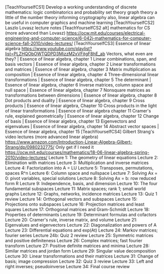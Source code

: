 [TeachYourselfCS1] Develop a working understanding of discrete mathematics:
  logic
  combinatorics and probability
  set theory
  graph theory
  a little of the number theory informing cryptography
  also, linear algebra can be useful in computer graphics and machine learning
[TeachYourselfCS2] Laszlo Lovasz lecture notes
[TeachYourselfCS2 alt] mathematics for CS (more advanced than Lovasz)
  https://ocw.mit.edu/courses/electrical-engineering-and-computer-science/6-042j-mathematics-for-computer-science-fall-2010/video-lectures/
[TeachYourselfCS3] Essence of linear algebra
  https://www.youtube.com/playlist?list=PLZHQObOWTQDPD3MizzM2xVFitgF8hE_ab
  Vectors, what even are they? | Essence of linear algebra, chapter 1
  Linear combinations, span, and basis vectors | Essence of linear algebra, chapter 2
  Linear transformations and matrices | Essence of linear algebra, chapter 3
  Matrix multiplication as composition | Essence of linear algebra, chapter 4
  Three-dimensional linear transformations | Essence of linear algebra, chapter 5
  The determinant | Essence of linear algebra, chapter 6
  Inverse matrices, column space and null space | Essence of linear algebra, chapter 7
  Nonsquare matrices as transformations between dimensions | Essence of linear algebra, chapter 8
  Dot products and duality | Essence of linear algebra, chapter 9
  Cross products | Essence of linear algebra, Chapter 10
  Cross products in the light of linear transformations | Essence of linear algebra chapter 11
  Cramer's rule, explained geometrically | Essence of linear algebra, chapter 12
  Change of basis | Essence of linear algebra, chapter 13
  Eigenvectors and eigenvalues | Essence of linear algebra, chapter 14
  Abstract vector spaces | Essence of linear algebra, chapter 15
[TeachYourselfCS4] Gilbert Strang's video lectures (more advanced linear algebra)
  https://www.amazon.com/Introduction-Linear-Algebra-Gilbert-Strang/dp/0980232775/
    Only get if I need it
  https://ocw.mit.edu/courses/mathematics/18-06-linear-algebra-spring-2010/video-lectures/
  Lecture 1: The geometry of linear equations
  Lecture 2: Elimination with matrices
  Lecture 3: Multiplication and inverse matrices
  Lecture 4: Factorization into A = LU
  Lecture 5: Transposes, permutations, spaces R^n
  Lecture 6: Column space and nullspace
  Lecture 7: Solving Ax = 0: pivot variables, special solutions
  Lecture 8: Solving Ax = b: row reduced form R
  Lecture 9: Independence, basis, and dimension
  Lecture 10: The four fundamental subspaces
  Lecture 11: Matrix spaces; rank 1; small world graphs
  Lecture 12: Graphs, networks, incidence matrices
  Lecture 13: Quiz 1 review
  Lecture 14: Orthogonal vectors and subspaces
  Lecture 15: Projections onto subspaces
  Lecture 16: Projection matrices and least squares
  Lecture 17: Orthogonal matrices and Gram-Schmidt
  Lecture 18: Properties of determinants
  Lecture 19: Determinant formulas and cofactors
  Lecture 20: Cramer's rule, inverse matrix, and volume
  Lecture 21: Eigenvalues and eigenvectors
  Lecture 22: Diagonalization and powers of A
  Lecture 23: Differential equations and exp(At)
  Lecture 24: Markov matrices; fourier series
  Lecture 24b: Quiz 2 review
  Lecture 25: Symmetric matrices and positive definiteness
  Lecture 26: Complex matrices; fast fourier transform
  Lecture 27: Positive definite matrices and minima
  Lecture 28: Similar matrices and jordan form
  Lecture 29: Singular value decomposition
  Lecture 30: Linear transformations and their matrices
  Lecture 31: Change of basis; image compression
  Lecture 32: Quiz 3 review
  Lecture 33: Left and right inverses; pseudoinverse
  Lecture 34: Final course review
